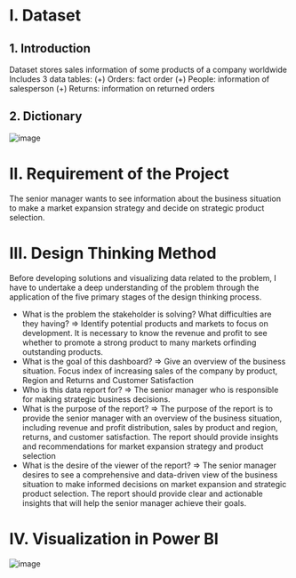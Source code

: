 # I. Dataset
## 1. Introduction
Dataset stores sales information of some products of a company worldwide
Includes 3 data tables:
(+) Orders: fact order
(+) People: information of salesperson
(+) Returns: information on returned orders
## 2. Dictionary
![image](https://github.com/DucAnh212/Global-Superstore-Strategic-Market-Expansion-Product-Selection/assets/151928789/7f86e211-921a-467a-aec8-1a6c756ba0ce)
# II. Requirement of the Project
The senior manager wants to see information about the business situation to make a market expansion strategy and decide on strategic product selection.
# III. Design Thinking Method
Before developing solutions and visualizing data related to the problem, I have to undertake a deep understanding of the problem through the application of the five primary stages of the design thinking process.
- What is the problem the stakeholder is solving? What difficulties are they having?
=> Identify potential products and markets to focus on development. It is necessary to know the revenue and profit to see whether to promote a strong product to many markets orfinding outstanding products.
- What is the goal of this dashboard?
=> Give an overview of the business situation. Focus index of increasing sales of the company by product, Region and Returns and Customer Satisfaction
- Who is this data report for?
=> The senior manager who is responsible for making strategic business decisions.
- What is the purpose of the report? 
=> The purpose of the report is to provide the senior manager with an overview of the business situation, including revenue and profit distribution, sales by product and region, returns, and customer satisfaction. The report should provide insights and recommendations for market expansion strategy and product selection
- What is the desire of the viewer of the report? 
=> The senior manager desires to see a comprehensive and data-driven view of the business situation to make informed decisions on market expansion and strategic product selection. The report should provide clear and actionable insights that will help the senior manager achieve their goals.
# IV. Visualization in Power BI
![image](https://github.com/DucAnh212/Global-Superstore-Strategic-Market-Expansion-Product-Selection/assets/151928789/959f7470-7481-4fef-b5d7-597f79be6c0a)
